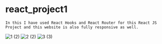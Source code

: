 # react_project1
    In this I have used React Hooks and React Router for this React JS Project and this website is also fully responsive as well.

![1 (2)](https://user-images.githubusercontent.com/54344032/144452581-f8bd9ea8-52ec-4c2b-9f91-eeef9457ff9b.jpg)
![2 (2)](https://user-images.githubusercontent.com/54344032/144452605-fa5e2e75-e5d3-4773-8289-0d682cf25ee4.jpg)
![3 (3)](https://user-images.githubusercontent.com/54344032/144452640-ddad16d9-a068-40f8-b044-03b89e01f288.jpg)

